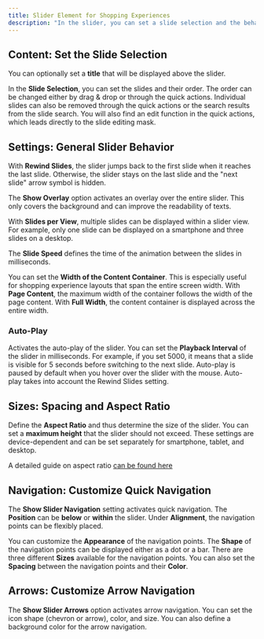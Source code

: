 ```yaml
---
title: Slider Element for Shopping Experiences
description: "In the slider, you can set a slide selection and the behavior and appearance of the slider. You can find the slider element in the block selection group Elysium Blocks in the Shopping Experiences."
---
```


## Content: Set the Slide Selection

You can optionally set a **title** that will be displayed above the slider.

In the **Slide Selection**, you can set the slides and their order. The order can be changed either by drag & drop or through the quick actions. Individual slides can also be removed through the quick actions or the search results from the slide search. You will also find an edit function in the quick actions, which leads directly to the slide editing mask.

## Settings: General Slider Behavior

With **Rewind Slides**, the slider jumps back to the first slide when it reaches the last slide. Otherwise, the slider stays on the last slide and the "next slide" arrow symbol is hidden.

The **Show Overlay** option activates an overlay over the entire slider. This only covers the background and can improve the readability of texts.

With **Slides per View**, multiple slides can be displayed within a slider view. For example, only one slide can be displayed on a smartphone and three slides on a desktop.

The **Slide Speed** defines the time of the animation between the slides in milliseconds.

You can set the **Width of the Content Container**. This is especially useful for shopping experience layouts that span the entire screen width.
With **Page Content**, the maximum width of the container follows the width of the page content. With **Full Width**, the content container is displayed across the entire width.

### Auto-Play

Activates the auto-play of the slider. You can set the **Playback Interval** of the slider in milliseconds. For example, if you set 5000, it means that a slide is visible for 5 seconds before switching to the next slide. Auto-play is paused by default when you hover over the slider with the mouse. Auto-play takes into account the Rewind Slides setting.

## Sizes: Spacing and Aspect Ratio

Define the **Aspect Ratio** and thus determine the size of the slider. You can set a **maximum height** that the slider should not exceed. These settings are device-dependent and can be set separately for smartphone, tablet, and desktop.

A detailed guide on aspect ratio [can be found here](/guides/sizing-and-aspect-ratio)

## Navigation: Customize Quick Navigation
The **Show Slider Navigation** setting activates quick navigation. The **Position** can be **below** or **within** the slider. Under **Alignment**, the navigation points can be flexibly placed.

You can customize the **Appearance** of the navigation points. The **Shape** of the navigation points can be displayed either as a dot or a bar. There are three different **Sizes** available for the navigation points. You can also set the **Spacing** between the navigation points and their **Color**.

## Arrows: Customize Arrow Navigation
The **Show Slider Arrows** option activates arrow navigation. You can set the icon shape (chevron or arrow), color, and size. You can also define a background color for the arrow navigation.
